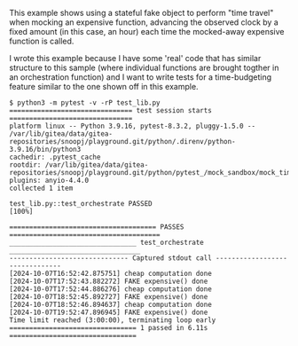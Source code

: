 This example shows using a stateful fake object to perform "time travel" when
mocking an expensive function, advancing the observed clock by a fixed amount
(in this case, an hour) each time the mocked-away expensive function is called.

I wrote this example because I have some 'real' code that has similar structure
to this sample (where individual functions are brought togther in an orchestration
function) and I want to write tests for a time-budgeting feature similar to the
one shown off in this example.

```
$ python3 -m pytest -v -rP test_lib.py
=============================== test session starts ===============================
platform linux -- Python 3.9.16, pytest-8.3.2, pluggy-1.5.0 -- /var/lib/gitea/data/gitea-repositories/snoopj/playground.git/python/.direnv/python-3.9.16/bin/python3
cachedir: .pytest_cache
rootdir: /var/lib/gitea/data/gitea-repositories/snoopj/playground.git/python/pytest_/mock_sandbox/mock_time_travel
plugins: anyio-4.4.0
collected 1 item                                                                  

test_lib.py::test_orchestrate PASSED                                        [100%]

===================================== PASSES ======================================
________________________________ test_orchestrate _________________________________
------------------------------ Captured stdout call -------------------------------
[2024-10-07T16:52:42.875751] cheap computation done
[2024-10-07T17:52:43.882272] FAKE expensive() done
[2024-10-07T17:52:44.886276] cheap computation done
[2024-10-07T18:52:45.892727] FAKE expensive() done
[2024-10-07T18:52:46.894637] cheap computation done
[2024-10-07T19:52:47.896945] FAKE expensive() done
Time limit reached (3:00:00), terminating loop early
================================ 1 passed in 6.11s ================================
```

